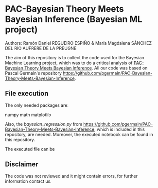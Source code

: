 # PAC-Bayesian Theory Meets Bayesian Inference (Bayesian ML project)

Authors: Ramón Daniel REGUEIRO ESPIÑO & María Magdalena SÁNCHEZ DEL RÍO AUFRERE DE LA PREUGNE

The aim of this repository is to collect the code used for the Bayesian Machine Learning project, which was to do a critical analysis of [PAC-Bayesian Theory Meets Bayesian Inference](http://arxiv.org/abs/1605.08636). All our code was based on Pascal Germain's repository https://github.com/pgermain/PAC-Bayesian-Theory-Meets-Bayesian-Inference.

## File execution
The only needed packages are:

numpy
math
matplotlib

Also, the _bayesian_regression.py_ from https://github.com/pgermain/PAC-Bayesian-Theory-Meets-Bayesian-Inference, which is included in this repository, are needed. Moreover, the executed notebook can be found in this repository.

The executed file can be
## Disclaimer

The code was not reviewed and it might contain errors, for further information contact us.

